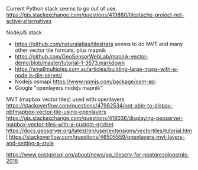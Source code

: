 Current Python stack seems to go out of use.
https://gis.stackexchange.com/questions/419880/tilestache-project-not-active-alternatives

Node/JS stack
- https://github.com/naturalatlas/tilestrata seems to do MVT and many other vector tile formats, plus mapnik
- https://github.com/GeoSensorWebLab/mapnik-vector-demo/blob/master/tutorial-1-3573.markdown
- https://smallmultiples.com.au/articles/building-large-maps-with-a-node.js-tile-server/
- Nodejs osmapi https://www.npmjs.com/package/osm-api
- Google "openlayers nodejs mapnik"

MVT (mapbox vector tiles) used with openlayers
https://stackoverflow.com/questions/47982534/not-able-to-dispay-pbfmapbox-vector-tile-using-openlayers
https://gis.stackexchange.com/questions/418036/displaying-geoserver-mapbox-vector-tiles-with-a-custom-gridset
https://docs.geoserver.org/latest/en/user/extensions/vectortiles/tutorial.html
https://stackoverflow.com/questions/46505559/openlayers-mvt-layers-and-setting-a-style


https://www.postgresql.org/about/news/pg_tileserv-for-postgresqlpostgis-2016
